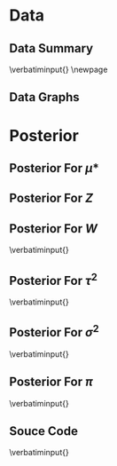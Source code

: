 # Data

## Data Summary
\verbatiminput{<path-to-datainfo>}
\newpage

## Data Graphs
<data-pdf>
<data-png>

# Posterior

## Posterior For $\mu*$
<mus-pdf>

## Posterior For $Z$
<Z-pdf>

## Posterior For $W$
\verbatiminput{<path-to-W>}

## Posterior For $\tau^2$
\verbatiminput{<path-to-tau2>}

## Posterior For $\sigma^2$
\verbatiminput{<path-to-sig2>}

## Posterior For $\pi$
\verbatiminput{<path-to-pi>}

## Souce Code
\verbatiminput{<path-to-src>}

